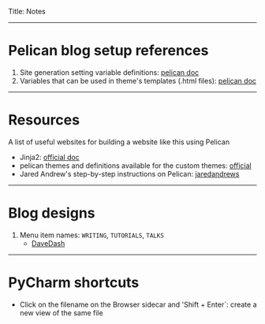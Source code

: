 Title: Notes


---
# Pelican blog setup references
1. Site generation setting variable definitions: [pelican doc](http://docs.getpelican.com/en/stable/settings.html)
2. Variables that can be used in theme's templates (.html files): [pelican doc](http://docs.getpelican.com/en/stable/themes.html#category-html)

---
# Resources
A list of useful websites for building a website like this using Pelican  

   - Jinja2: [official doc](http://jinja.pocoo.org/docs/2.10/templates/#import)
   -  pelican themes and definitions available for the custom themes: 
    [official](http://docs.getpelican.com/en/3.6.3/themes.html)
   -  Jared Andrew's step-by-step instructions on Pelican: 
    [jaredandrews](https://jaredandrews.com/3-article-template.html)
---

# Blog designs
1. Menu item names: `WRITING`, `TUTORIALS`, `TALKS`
    - [DaveDash](http://davedash.com/)

---
# PyCharm shortcuts
- Click on the filename on the Browser sidecar and 'Shift + Enter`: create a new 
view of the same file
